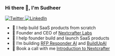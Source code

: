 ### Hi there 👋, I'm Sudheer

<a href="https://www.twitter.com/sudheerkumarme" target="__blank">
  <img src="https://img.shields.io/twitter/follow/sudheerkumarme?style=social" alt="Twitter">
</a>
<a href="https://www.linkedin.com/in/sudheerkumarme" target="_blank">
  <img src="https://img.shields.io/badge/LinkedIn-%230077B5.svg?&style=flat-square&logo=linkedin&logoColor=white" alt="LinkedIn">
</a>
<br>

- 🔭 I help build SaaS products from scratch
- 🌱 Founder and CEO of [Nextcrafter Labs](https://nextcrafter.com)
- 👯 I help founder build and launch SaaS products
- 🤔 I’m building [RFP Responder AI](https://rfpresponderai.com) and [BuildUpAI](https://buildupai.com)
- 💬 Book a call with me [Introduction to Nextcrafter](https://cal.com/nextcrafter/intro)
